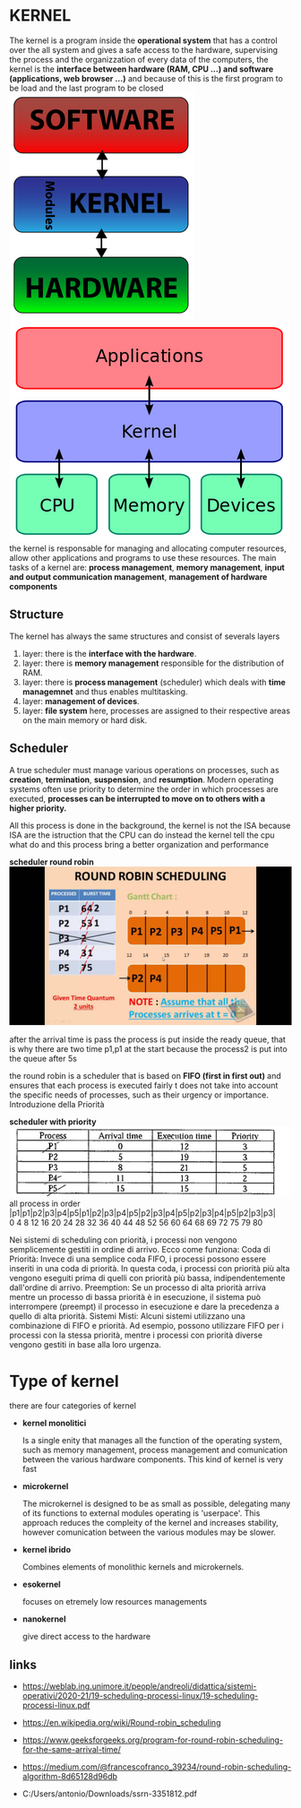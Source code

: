 # KERNEL
The kernel is a program inside the **operational system** that has a control over the all system and gives a safe access to the hardware, supervising the process and the organizzation of every data of the computers, the kernel is the **interface between hardware (RAM, CPU ...) and software (applications, web browser ...)** and because of this is the first program to be load and the last program to be closed\
![](img/Kernel-simple.svg.png) ![](img/Kernel_Layout.svg.png)\
the kernel is responsable for managing and allocating computer resources, allow other applications and programs to use these resources. 
The main tasks of a kernel are: **process management**, **memory management**, **input and output communication management**, **management of hardware components** 

## Structure
The kernel has always the same structures and consist of severals layers 
1. layer: there is the **interface with the hardware**.
2. layer: there is **memory management** responsible for the distribution of RAM.
3. layer: there is **process management** (scheduler) which deals with **time managemnet** and thus enables multitasking.
4. layer: **management of devices**.
5. layer: **file system** here, processes are assigned to their respective areas on the main memory or hard disk.

## Scheduler

A true scheduler must manage various operations on processes, such as **creation**, **termination**, **suspension**, and **resumption**.
Modern operating systems often use priority to determine the order in which processes are executed, **processes can be interrupted to move on to others with a higher priority.**

All this process is done in the background, the kernel is not the ISA because ISA are the istruction that the CPU can do instead the kernel tell the cpu what do and this process bring a better organization and performance  


**scheduler round robin**
![](img/R.jpg)

after the arrival time is pass the process is put inside the ready queue, that is why there are two time p1,p1 at the start because the process2 is put into the queue after 5s 

the round robin is a scheduler that is based on **FIFO (first in first out)** and ensures that each process is executed fairly t does not take into account the specific needs of processes, such as their urgency or importance.
Introduzione della Priorità


**scheduler with priority**
![](img/QRlKw.gif)
all process in order \
|p1|p1|p2|p3|p4|p5|p1|p2|p3|p4|p5|p2|p3|p4|p5|p2|p3|p4|p5|p2|p3|p3|\
0  4  8 12 16  20 24 28 32 36 40 44 48 52 56 60 64 68 69 72 75 79 80


Nei sistemi di scheduling con priorità, i processi non vengono semplicemente gestiti in ordine di arrivo. Ecco come funziona:
Coda di Priorità: Invece di una semplice coda FIFO, i processi possono essere inseriti in una coda di priorità. In questa coda, i processi con priorità più alta vengono eseguiti prima di quelli con priorità più bassa, indipendentemente dall'ordine di arrivo.
Preemption: Se un processo di alta priorità arriva mentre un processo di bassa priorità è in esecuzione, il sistema può interrompere (preempt) il processo in esecuzione e dare la precedenza a quello di alta priorità.
Sistemi Misti: Alcuni sistemi utilizzano una combinazione di FIFO e priorità. Ad esempio, possono utilizzare FIFO per i processi con la stessa priorità, mentre i processi con priorità diverse vengono gestiti in base alla loro urgenza.


# Type of kernel 
there are four categories of kernel 
- **kernel monolitici** 

  Is a single enity that manages all the function of the operating system, such as memory management, process management and comunication between the various hardware components. This kind of kernel is very fast 
- **microkernel**

  The microkernel is designed to be as small as possible, delegating many of its functions to external modules operating is 'userpace'. This approach reduces the compleity of the kernel and increases stability, however comunication between the various modules may be slower.  
- **kernel ibrido**

  Combines elements of monolithic kernels and microkernels.
- **esokernel** 

  focuses on etremely low resources managements
- **nanokernel**
  
  give direct access to the hardware 


## links

- https://weblab.ing.unimore.it/people/andreoli/didattica/sistemi-operativi/2020-21/19-scheduling-processi-linux/19-scheduling-processi-linux.pdf

- https://en.wikipedia.org/wiki/Round-robin_scheduling

- https://www.geeksforgeeks.org/program-for-round-robin-scheduling-for-the-same-arrival-time/

- https://medium.com/@francescofranco_39234/round-robin-scheduling-algorithm-8d65128d96db

- C:/Users/antonio/Downloads/ssrn-3351812.pdf
